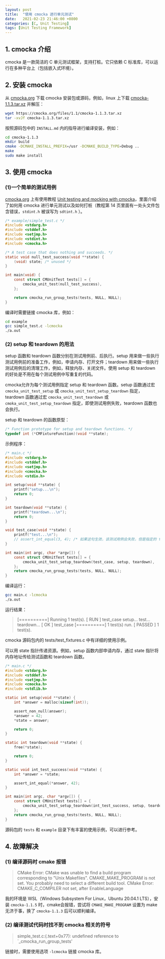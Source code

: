 ```yaml
---
layout: post
title:  "使用 cmocka 进行单元测试"
date:   2021-02-23 21:46:00 +0800
categories: [C, Unit Testing]
tags: [Unit Testing Framework]
---
```


## 1. cmocka 介绍

cmocka 是一款简洁的 C 单元测试框架，支持打桩。它只依赖 C 标准库，可以运行在多种平台上（包括嵌入式环境）。

## 2. 安装 cmocka

从 [cmocka.org](https://cmocka.org) 下载 cmocka 安装包或源码，例如，linux 上下载 [cmocka-1.1.3.tar.xz](https://cmocka.org/files/1.1/cmocka-1.1.3.tar.xz) 并解压：

```bash
wget https://cmocka.org/files/1.1/cmocka-1.1.3.tar.xz
tar -xvJf cmocka-1.1.3.tar.xz
```

按照源码包中的 `INSTALL.md` 内的指导进行编译安装，例如：

```bash
cd cmocka-1.1.3
mkdir build
cmake -DCMAKE_INSTALL_PREFIX=/usr -DCMAKE_BUILD_TYPE=Debug ..
make
sudo make install
```

## 3. 使用 cmocka

### (1)一个简单的测试用例

[cmocka.org](https://cmocka.org) 上有使用教程 [Unit testing and mocking with cmocka](https://cmocka.org/talks/cmocka_unit_testing_and_mocking.pdf)，里面介绍了如何用 cmocka 进行单元测试以及如何打桩（教程第 14 页里面有一处头文件包含错误，`stdint.h` 被误写为 `sdtint.h` ）。

```c
/* example/simple_test.c */
#include <stdarg.h>
#include <stddef.h>
#include <setjmp.h>
#include <stdint.h>
#include <cmocka.h>

/* A test case that does nothing and succeeds. */
static void null_test_success(void **state) {
    (void) state; /* unused */
}

int main(void) {
    const struct CMUnitTest tests[] = {
        cmocka_unit_test(null_test_success),
    };

    return cmocka_run_group_tests(tests, NULL, NULL);
}
```

编译时需要链接 cmocka 库，例如：

```bash
cd example
gcc simple_test.c -lcmocka
./a.out
```

### (2) setup 和 teardown 的用法

setup 函数和 teardown 函数分别在测试用例前、后执行。setup 用来做一些执行测试用例前的准备工作，例如，申请内存、打开文件；teardown 用来做一些执行测试用例后的清理工作，例如，释放内存、关闭文件。使用 setup 和 teardown 的好处是不用在每个测试用例中写重复的代码。

cmocka允许为每个测试用例指定 setup 和 teardown 函数。setup 函数通过宏 `cmocka_unit_test_setup` 或 `cmocka_unit_test_setup_teardown` 指定，teardown 函数通过宏 `cmocka_unit_test_teardown` 或 `cmoka_unit_test_setup_teardown` 指定，即使测试用例失败，teardown 函数也会执行。

setup 和 teardown 的函数原型：

```c
/* Function prototype for setup and teardown functions. */
typedef int (*CMFixtureFunction)(void **state);
```

示例程序：

```c
/* main.c */
#include <stdarg.h>
#include <stddef.h>
#include <setjmp.h>
#include <cmocka.h>
#include <stdio.h>

int setup(void **state) {
    printf("setup...\n");
    return 0;
}

int teardown(void **state) {
    printf("teardown...\n");
    return 0;
}

void test_case(void **state) {
    printf("test...\n");
    // assert_int_equal(3, 4); /* 如果这句生效，该测试用例会失败，但是指定的 teardown 函数仍然会运行 */
}

int main(int argc, char *argv[]) {
    const struct CMUnitTest tests[] = {
        cmocka_unit_test_setup_teardown(test_case, setup, teardown),
    };
    return cmocka_run_group_tests(tests, NULL, NULL);
}
```

编译运行：

```bash
gcc main.c -lcmocka
./a.out
```

运行结果：

> [==========] Running 1 test(s).
> [ RUN      ] test_case
> setup...
> test...
> teardown...
> [       OK ] test_case
> [==========] 1 test(s) run.
> [  PASSED  ] 1 test(s).

cmocka 源码包内的 tests/test_fixtures.c 中有详细的使用示例。

可以用 state 指针传递资源。例如，setup 函数内部申请内存，通过 state 指针将内存地址传给测试函数和 teardown 函数。

```c
/* main.c */
#include <stdarg.h>
#include <stddef.h>
#include <setjmp.h>
#include <cmocka.h>
#include <stdlib.h>

static int setup(void **state) {
    int *answer = malloc(sizeof(int));

    assert_non_null(answer);
    *answer = 42;
    *state = answer;

    return 0;
}

static int teardown(void **state) {
    free(*state);

    return 0;
}

static void int_test_success(void **state) {
    int *answer = *state;

    assert_int_equal(*answer, 42);
}

int main(int argc, char *argv[]) {
    const struct CMUnitTest tests[] = {
        cmocka_unit_test_setup_teardown(int_test_success, setup, teardown),
    };
    return cmocka_run_group_tests(tests, NULL, NULL);
}
```

源码包的 `tests` 和 `example` 目录下有丰富的使用示例，可以进行参考。

## 4. 故障解决

### (1) 编译源码时 cmake 报错

> CMake Error: CMake was unable to find a build program corresponding to "Unix Makefiles".  CMAKE_MAKE_PROGRAM is not set.
>   You probably need to select a different build tool.
> CMake Error: CMAKE_C_COMPILER not set, after EnableLanguage

我的环境是 WSL（Windows Subsystem For Linux，Ubuntu 20.04.1 LTS），安装 `cmocka-1.1.5` 时，cmake会报错，尝试将 `CMAKE_MAKE_PROGRAM` 设置为 make 无济于事，换了 `cmocka-1.1.3` 后可以顺利编译。

### (2) 编译测试代码时找不到 cmocka 相关的符号

> simple_test.c:(.text+0x77): undefined reference to `_cmocka_run_group_tests'

链接时，需要使用选项 `-lcmocka` 链接 cmocka 库。